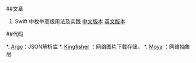 ##文章


1. Swift 中枚举高级用法及实践 [中文版本](http://swift.gg/2015/11/20/advanced-practical-enum-examples/) [英文版本](http://appventure.me/2015/10/17/advanced-practical-enum-examples/)


##代码

*. [Argo](https://github.com/thoughtbot/Argo)：JSON解析库
*. [Kingfisher](https://github.com/onevcat/Kingfisher) ：网络图片下载存储。
*. [Moya](https://github.com/Moya/Moya) ：网络抽象层

